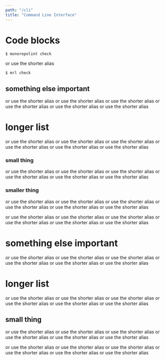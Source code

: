 ```yaml
---
path: "/cli"
title: "Command Line Interface"
---
```


# Code blocks

```
$ monorepolint check
```

or use the shorter alias

```
$ mrl check
```

## something else important
or use the shorter alias
or use the shorter alias
or use the shorter alias
or use the shorter alias
or use the shorter alias
or use the shorter alias

# longer list
or use the shorter alias
or use the shorter alias
or use the shorter alias
or use the shorter alias
or use the shorter alias
or use the shorter alias

### small thing
or use the shorter alias
or use the shorter alias
or use the shorter alias
or use the shorter alias
or use the shorter alias
or use the shorter alias

### smaller thing
or use the shorter alias
or use the shorter alias
or use the shorter alias
or use the shorter alias
or use the shorter alias
or use the shorter alias


or use the shorter alias
or use the shorter alias
or use the shorter alias
or use the shorter alias
or use the shorter alias
or use the shorter alias

# something else important
or use the shorter alias
or use the shorter alias
or use the shorter alias
or use the shorter alias
or use the shorter alias
or use the shorter alias

# longer list
or use the shorter alias
or use the shorter alias
or use the shorter alias
or use the shorter alias
or use the shorter alias
or use the shorter alias

## small thing
or use the shorter alias
or use the shorter alias
or use the shorter alias
or use the shorter alias
or use the shorter alias
or use the shorter alias


or use the shorter alias
or use the shorter alias
or use the shorter alias
or use the shorter alias
or use the shorter alias
or use the shorter alias

